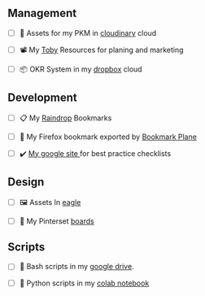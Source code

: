 ## Management

- [ ] 💾 Assets for my PKM in [cloudinary](https://cloudinary.com/) cloud
- [ ] 📽️ My [Toby](https://www.gettoby.com/) Resources for planing and marketing
- [ ] 📦 OKR System in my [dropbox](https://www.dropbox.com/) cloud


## Development

- [ ] 📋 My [Raindrop](https://raindrop.io/) Bookmarks
- [ ] 🎯 My Firefox bookmark exported by [Bookmark Plane](https://github.com/Hwansul/bookmark-plane#-bookmark-plane)
- [ ] ✔️ [My google site ](https://sites.google.com/view/mindulleoffice)for best practice checklists


## Design

- [ ] 🖼️ Assets In [eagle](https://eagle.cool/)
- [ ] 🎨 My Pinterset [boards](https://www.pinterest.co.kr/mindullestudio/)


## Scripts

- [ ] 🐌 Bash scripts in my [google drive](https://www.google.com/drive/).
- [ ] 🐍 Python scripts in my [colab notebook](https://colab.research.google.com/)



